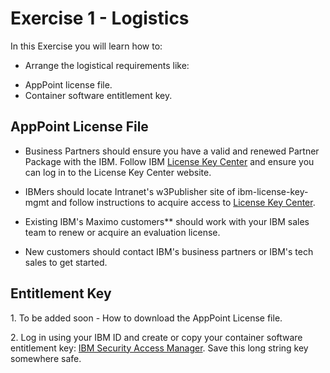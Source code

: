 # Exercise 1 - Logistics

In this Exercise you will learn how to:

* Arrange the logistical requirements like:

- AppPoint license file.
- Container software entitlement key.

## AppPoint License File

* Business Partners should ensure you have a valid and renewed Partner Package with the IBM. Follow IBM [License Key Center](https://www.ibm.com/support/pages/ibm-support-licensing-start-page) and ensure you can log in to the License Key Center website. 

* IBMers should locate Intranet's w3Publisher site of ibm-license-key-mgmt and follow instructions to acquire access to [License Key Center](https://www.ibm.com/support/pages/ibm-support-licensing-start-page).

* Existing IBM's Maximo customers** should work with your IBM sales team to renew or acquire an evaluation license.

* New customers should contact IBM's business partners or IBM's tech sales to get started.

## Entitlement Key

1\. To be added soon - How to download the AppPoint License file. 

2\. Log in using your IBM ID and create or copy your container software entitlement key: [IBM Security Access Manager](https://myibm.ibm.com/products-services/containerlibrary). Save this long string key somewhere safe.